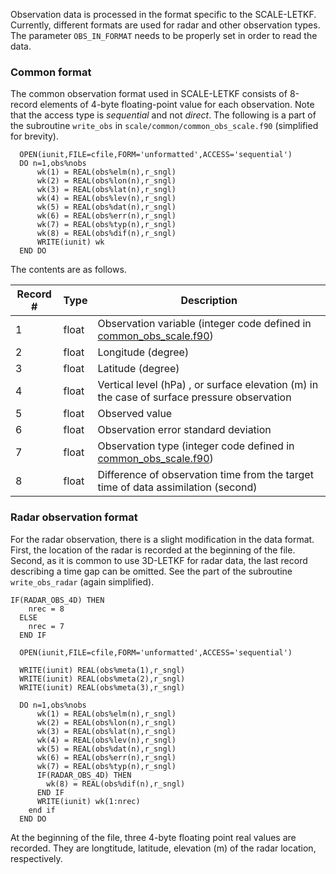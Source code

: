 Observation data is processed in the format specific to the SCALE-LETKF. Currently, different formats are used for radar and other observation types. The parameter `OBS_IN_FORMAT` needs to be properly set in order to read the data.  

### Common format 

The common observation format used in SCALE-LETKF consists of 8-record elements of 4-byte floating-point value for each observation. Note that the access type is *sequential* and not *direct*. The following is a part of the subroutine `write_obs` in `scale/common/common_obs_scale.f90` (simplified for brevity). 

```
  OPEN(iunit,FILE=cfile,FORM='unformatted',ACCESS='sequential')
  DO n=1,obs%nobs
      wk(1) = REAL(obs%elm(n),r_sngl)
      wk(2) = REAL(obs%lon(n),r_sngl)
      wk(3) = REAL(obs%lat(n),r_sngl)
      wk(4) = REAL(obs%lev(n),r_sngl)
      wk(5) = REAL(obs%dat(n),r_sngl)
      wk(6) = REAL(obs%err(n),r_sngl)
      wk(7) = REAL(obs%typ(n),r_sngl)
      wk(8) = REAL(obs%dif(n),r_sngl)
      WRITE(iunit) wk
  END DO
```

The contents are as follows. 

| Record # | Type | Description |
| --- | --- | --- |
| 1 | float | Observation variable (integer code defined in [common_obs_scale.f90](https://github.com/SCALE-LETKF-RIKEN/scale-letkf/blob/develop/scale/common/common_obs_scale.f90#L48)) |
| 2 | float | Longitude (degree) |
| 3 | float | Latitude (degree) |
| 4 | float | Vertical level (hPa) , or surface elevation (m) in the case of surface pressure observation |
| 5 | float | Observed value |
| 6 | float | Observation error standard deviation |
| 7 | float | Observation type (integer code defined in [common_obs_scale.f90](https://github.com/SCALE-LETKF-RIKEN/scale-letkf/blob/develop/scale/common/common_obs_scale.f90#L87)) |
| 8 | float | Difference of observation time from the target time of data assimilation (second) |


### Radar observation format 

For the radar observation, there is a slight modification in the data format. First, the location of the radar is recorded at the beginning of the file. Second, as it is common to use 3D-LETKF for radar data, the last record describing a time gap can be omitted. See the part of the subroutine `write_obs_radar` (again simplified).

```
IF(RADAR_OBS_4D) THEN
    nrec = 8
  ELSE
    nrec = 7
  END IF

  OPEN(iunit,FILE=cfile,FORM='unformatted',ACCESS='sequential')

  WRITE(iunit) REAL(obs%meta(1),r_sngl)
  WRITE(iunit) REAL(obs%meta(2),r_sngl)
  WRITE(iunit) REAL(obs%meta(3),r_sngl)

  DO n=1,obs%nobs
      wk(1) = REAL(obs%elm(n),r_sngl)
      wk(2) = REAL(obs%lon(n),r_sngl)
      wk(3) = REAL(obs%lat(n),r_sngl)
      wk(4) = REAL(obs%lev(n),r_sngl)
      wk(5) = REAL(obs%dat(n),r_sngl)
      wk(6) = REAL(obs%err(n),r_sngl)
      wk(7) = REAL(obs%typ(n),r_sngl)
      IF(RADAR_OBS_4D) THEN
        wk(8) = REAL(obs%dif(n),r_sngl)
      END IF
      WRITE(iunit) wk(1:nrec)
    end if
  END DO

```

At the beginning of the file, three 4-byte floating point real values are recorded. They are longtitude, latitude, elevation (m) of the radar location, respectively.  
